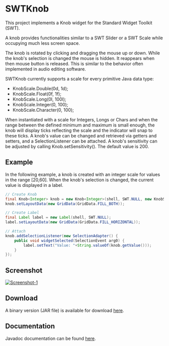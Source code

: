 SWTKnob
====

This project implements a Knob widget for the Standard Widget Toolkit (SWT).

A knob provides functionalities similar to a SWT Slider or a SWT Scale while occupying much less
screen space.

The knob is rotated by clicking and dragging the mouse up or down. While the knob's selection
is changed the mouse is hidden. It reappears when then mouse button is released. This is similar
to the behavior often implemented in audio editing software.

SWTKnob currently supports a scale for every primitive Java data type:
* KnobScale.Double(0d, 1d);
* KnobScale.Float(0f, 1f);
* KnobScale.Long(0l, 100l);
* KnobScale.Integer(0, 100);
* KnobScale.Character(0, 100);

When instantiated with a scale for Integers, Longs or Chars and when the range between
the defined minimum and maximum is small enough, the knob will display ticks reflecting the
scale and the indicator will snap to these ticks. A knob's value can be changed and retrieved 
via getters and setters, and a SelectionListener can be attached. A knob's sensitivity can be 
adjusted by calling Knob.setSensitivity(). The default value is 200.

Example
------

In the following example, a knob is created with an integer scale for values in the
range [20,60]. When the knob's selection is changed, the current value is displayed
in a label.

```Java
// Create Knob
final Knob<Integer> knob = new Knob<Integer>(shell, SWT.NULL, new KnobScale.Integer(20,60));
knob.setLayoutData(new GridData(GridData.FILL_BOTH));

// Create Label
final Label label = new Label(shell, SWT.NULL);
label.setLayoutData(new GridData(GridData.FILL_HORIZONTAL));

// Attach
knob.addSelectionListener(new SelectionAdapter() {
	public void widgetSelected(SelectionEvent arg0) {
		label.setText("Value: "+String.valueOf(knob.getValue()));
	}
});    
``` 

Screenshot
------
[![Screenshot-1](https://raw.github.com/prasser/swtknob/master/img/screenshot.png)](https://raw.github.com/prasser/swtknob/master/img/screenshot.png)

Download
------
A binary version (JAR file) is available for download [here](https://rawgithub.com/prasser/swtknob/master/jars/swtknob-0.2.0.jar). 

Documentation
------
Javadoc documentation can be found [here](https://rawgithub.com/prasser/swtknob/master/doc/index.html). 
